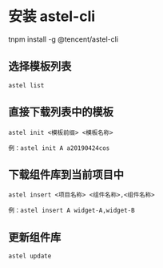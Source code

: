 # 安装 astel-cli

tnpm install -g @tencent/astel-cli

## 选择模板列表
```
astel list
```

## 直接下载列表中的模板
```
astel init <模板前缀> <模板名称>

例：astel init A a20190424cos
```
## 下载组件库到当前项目中
```
astel insert <项目名称> <组件名称>,<组件名称>

例：astel insert A widget-A,widget-B
```

## 更新组件库
```
astel update

```
